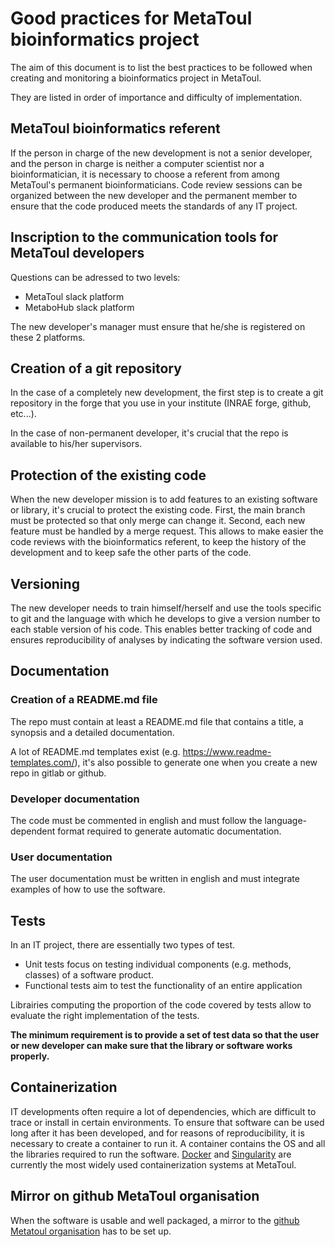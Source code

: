 # Good practices for MetaToul bioinformatics project

The aim of this document is to list the best practices to be followed when creating and monitoring a bioinformatics project in MetaToul.

They are listed in order of importance and difficulty of implementation.

## MetaToul bioinformatics referent

If the person in charge of the new development is not a senior developer, and the person in charge is neither a computer scientist nor a bioinformatician, it is necessary to choose a referent from among MetaToul's permanent bioinformaticians. Code review sessions can be organized between the new developer and the permanent member to ensure that the code produced meets the standards of any IT project.

## Inscription to the communication tools for MetaToul developers

Questions can be adressed to two levels:
- MetaToul slack platform
- MetaboHub slack platform

The new developer's manager must ensure that he/she is registered on these 2 platforms.

## Creation of a git repository

In the case of a completely new development, the first step is to create a git repository in the forge that you use in your institute (INRAE forge, github, etc...).

In the case of non-permanent developer, it's crucial that the repo is available to his/her supervisors.

## Protection of the existing code

When the new developer mission is to add features to an existing software or library, it's crucial to protect the existing code. First, the main branch must be protected so that only merge can change it. Second, each new feature must be handled by a merge request. This allows to make easier the code reviews with the bioinformatics referent, to keep the history of the development and to keep safe the other parts of the code.

## Versioning

The new developer needs to train himself/herself and use the tools specific to git and the language with which he develops to give a version number to each stable version of his code. This enables better tracking of code and ensures reproducibility of analyses by indicating the software version used.

## Documentation

### Creation of a README.md file

The repo must contain at least a README.md file that contains a title, a synopsis and a detailed documentation.

A lot of README.md templates exist (e.g. <https://www.readme-templates.com/>), it's also possible to generate one when you create a new repo in gitlab or github.

### Developer documentation

The code must be commented in english and must follow the language-dependent format required to generate automatic documentation.

### User documentation

The user documentation must be written in english and must integrate examples of how to use the software.

## Tests

In an IT project, there are essentially two types of test.

- Unit tests focus on testing individual components (e.g. methods, classes) of a software product.
- Functional tests aim to test the functionality of an entire application

Librairies computing the proportion of the code covered by tests allow to evaluate the right implementation of the tests.

**The minimum requirement is to provide a set of test data so that the user or new developer can make sure that the library or software works properly.**

## Containerization

IT developments often require a lot of dependencies, which are difficult to trace or install in certain environments.
To ensure that software can be used long after it has been developed, and for reasons of reproducibility, it is necessary to create a container to run it. A container contains the OS and all the libraries required to run the software. [Docker](https://www.docker.com/) and [Singularity](https://sylabs.io/singularity/) are currently the most widely used containerization systems at MetaToul.

## Mirror on github MetaToul organisation

When the software is usable and well packaged, a mirror to the [github Metatoul organisation](https://github.com/orgs/MetaboHUB-MetaToul) has to be set up.